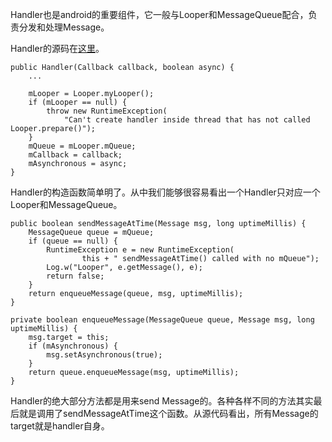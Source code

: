 Handler也是android的重要组件，它一般与Looper和MessageQueue配合，负责分发和处理Message。

Handler的源码在[这里](https://github.com/android/platform_frameworks_base/blob/master/core/java/android/os/Handler.java)。

```
public Handler(Callback callback, boolean async) {
    ...
    
    mLooper = Looper.myLooper();
    if (mLooper == null) {
        throw new RuntimeException(
            "Can't create handler inside thread that has not called Looper.prepare()");
    }
    mQueue = mLooper.mQueue;
    mCallback = callback;
    mAsynchronous = async;
}
```
Handler的构造函数简单明了。从中我们能够很容易看出一个Handler只对应一个Looper和MessageQueue。


```
public boolean sendMessageAtTime(Message msg, long uptimeMillis) {
    MessageQueue queue = mQueue;
    if (queue == null) {
        RuntimeException e = new RuntimeException(
                this + " sendMessageAtTime() called with no mQueue");
        Log.w("Looper", e.getMessage(), e);
        return false;
    }
    return enqueueMessage(queue, msg, uptimeMillis);
}

private boolean enqueueMessage(MessageQueue queue, Message msg, long uptimeMillis) {
    msg.target = this;
    if (mAsynchronous) {
        msg.setAsynchronous(true);
    }
    return queue.enqueueMessage(msg, uptimeMillis);
}
```
Handler的绝大部分方法都是用来send Message的。各种各样不同的方法其实最后就是调用了sendMessageAtTime这个函数。从源代码看出，所有Message的target就是handler自身。

